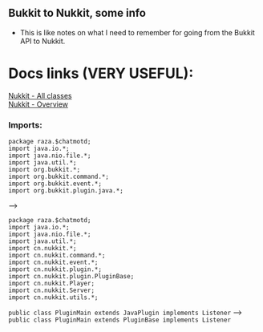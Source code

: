 ## Bukkit to Nukkit, some info
* This is like notes on what I need to remember for going from the Bukkit API to Nukkit.

# Docs links (VERY USEFUL):
[Nukkit - All classes](https://ci.opencollab.dev/job/NukkitX/job/Nukkit/job/master/javadoc/allclasses-noframe.html)  
[Nukkit - Overview](https://ci.opencollab.dev/job/NukkitX/job/Nukkit/job/master/javadoc/overview-summary.html)

### Imports:
```
package raza.$chatmotd;
import java.io.*;
import java.nio.file.*;
import java.util.*;
import org.bukkit.*;
import org.bukkit.command.*;
import org.bukkit.event.*;
import org.bukkit.plugin.java.*;
```
-->
```
package raza.$chatmotd;
import java.io.*;
import java.nio.file.*;
import java.util.*;
import cn.nukkit.*;
import cn.nukkit.command.*;
import cn.nukkit.event.*;
import cn.nukkit.plugin.*;
import cn.nukkit.plugin.PluginBase;
import cn.nukkit.Player;
import cn.nukkit.Server;
import cn.nukkit.utils.*;
```
`public class PluginMain extends JavaPlugin implements Listener` --> `public class PluginMain extends PluginBase implements Listener`
